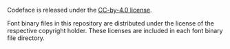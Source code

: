 
Codeface is released under the [CC-by-4.0 license](http://creativecommons.org/licenses/by/4.0/).

Font binary files in this repository are distributed under the license of the respective copyright holder.  These licenses are included in each font binary file directory.